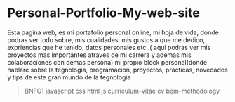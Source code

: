 # Personal-Portfolio-My-web-site
Esta pagina web, es mi portafolio personal online, mi hoja de vida, donde podras ver todo sobre, mis cualidades, mis gustos a que me dedico, expriencias que he tenido, datos personales etc..( aqui podras ver mis proyectos mas importantes atraves de mi carrera y ademas mis colaboraciones con demas persona) mi propio block personal(donde hablare sobre la tegnologia, programacion, proyectos, practicas, novedades y tips de este gran mundo de la tegnologia

> [INFO]
>javascript css html js curriculum-vitae cv bem-methodology